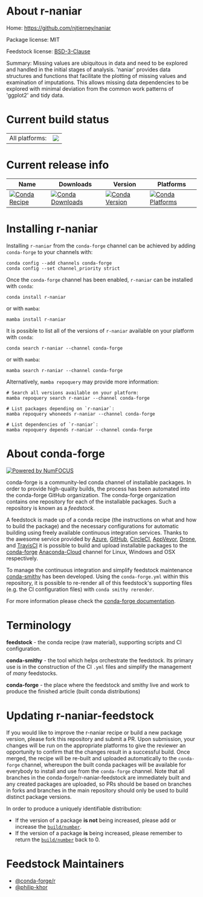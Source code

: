 About r-naniar
==============

Home: https://github.com/njtierney/naniar

Package license: MIT

Feedstock license: [BSD-3-Clause](https://github.com/conda-forge/r-naniar-feedstock/blob/main/LICENSE.txt)

Summary: Missing values are ubiquitous in data and need to be explored and handled in the initial stages of analysis. 'naniar' provides data structures  and functions that facilitate the plotting of missing values and examination  of imputations. This allows missing data dependencies to be explored with  minimal deviation from the common work patterns of 'ggplot2' and tidy data. 

Current build status
====================


<table><tr><td>All platforms:</td>
    <td>
      <a href="https://dev.azure.com/conda-forge/feedstock-builds/_build/latest?definitionId=2284&branchName=main">
        <img src="https://dev.azure.com/conda-forge/feedstock-builds/_apis/build/status/r-naniar-feedstock?branchName=main">
      </a>
    </td>
  </tr>
</table>

Current release info
====================

| Name | Downloads | Version | Platforms |
| --- | --- | --- | --- |
| [![Conda Recipe](https://img.shields.io/badge/recipe-r--naniar-green.svg)](https://anaconda.org/conda-forge/r-naniar) | [![Conda Downloads](https://img.shields.io/conda/dn/conda-forge/r-naniar.svg)](https://anaconda.org/conda-forge/r-naniar) | [![Conda Version](https://img.shields.io/conda/vn/conda-forge/r-naniar.svg)](https://anaconda.org/conda-forge/r-naniar) | [![Conda Platforms](https://img.shields.io/conda/pn/conda-forge/r-naniar.svg)](https://anaconda.org/conda-forge/r-naniar) |

Installing r-naniar
===================

Installing `r-naniar` from the `conda-forge` channel can be achieved by adding `conda-forge` to your channels with:

```
conda config --add channels conda-forge
conda config --set channel_priority strict
```

Once the `conda-forge` channel has been enabled, `r-naniar` can be installed with `conda`:

```
conda install r-naniar
```

or with `mamba`:

```
mamba install r-naniar
```

It is possible to list all of the versions of `r-naniar` available on your platform with `conda`:

```
conda search r-naniar --channel conda-forge
```

or with `mamba`:

```
mamba search r-naniar --channel conda-forge
```

Alternatively, `mamba repoquery` may provide more information:

```
# Search all versions available on your platform:
mamba repoquery search r-naniar --channel conda-forge

# List packages depending on `r-naniar`:
mamba repoquery whoneeds r-naniar --channel conda-forge

# List dependencies of `r-naniar`:
mamba repoquery depends r-naniar --channel conda-forge
```


About conda-forge
=================

[![Powered by
NumFOCUS](https://img.shields.io/badge/powered%20by-NumFOCUS-orange.svg?style=flat&colorA=E1523D&colorB=007D8A)](https://numfocus.org)

conda-forge is a community-led conda channel of installable packages.
In order to provide high-quality builds, the process has been automated into the
conda-forge GitHub organization. The conda-forge organization contains one repository
for each of the installable packages. Such a repository is known as a *feedstock*.

A feedstock is made up of a conda recipe (the instructions on what and how to build
the package) and the necessary configurations for automatic building using freely
available continuous integration services. Thanks to the awesome service provided by
[Azure](https://azure.microsoft.com/en-us/services/devops/), [GitHub](https://github.com/),
[CircleCI](https://circleci.com/), [AppVeyor](https://www.appveyor.com/),
[Drone](https://cloud.drone.io/welcome), and [TravisCI](https://travis-ci.com/)
it is possible to build and upload installable packages to the
[conda-forge](https://anaconda.org/conda-forge) [Anaconda-Cloud](https://anaconda.org/)
channel for Linux, Windows and OSX respectively.

To manage the continuous integration and simplify feedstock maintenance
[conda-smithy](https://github.com/conda-forge/conda-smithy) has been developed.
Using the ``conda-forge.yml`` within this repository, it is possible to re-render all of
this feedstock's supporting files (e.g. the CI configuration files) with ``conda smithy rerender``.

For more information please check the [conda-forge documentation](https://conda-forge.org/docs/).

Terminology
===========

**feedstock** - the conda recipe (raw material), supporting scripts and CI configuration.

**conda-smithy** - the tool which helps orchestrate the feedstock.
                   Its primary use is in the construction of the CI ``.yml`` files
                   and simplify the management of *many* feedstocks.

**conda-forge** - the place where the feedstock and smithy live and work to
                  produce the finished article (built conda distributions)


Updating r-naniar-feedstock
===========================

If you would like to improve the r-naniar recipe or build a new
package version, please fork this repository and submit a PR. Upon submission,
your changes will be run on the appropriate platforms to give the reviewer an
opportunity to confirm that the changes result in a successful build. Once
merged, the recipe will be re-built and uploaded automatically to the
`conda-forge` channel, whereupon the built conda packages will be available for
everybody to install and use from the `conda-forge` channel.
Note that all branches in the conda-forge/r-naniar-feedstock are
immediately built and any created packages are uploaded, so PRs should be based
on branches in forks and branches in the main repository should only be used to
build distinct package versions.

In order to produce a uniquely identifiable distribution:
 * If the version of a package **is not** being increased, please add or increase
   the [``build/number``](https://docs.conda.io/projects/conda-build/en/latest/resources/define-metadata.html#build-number-and-string).
 * If the version of a package **is** being increased, please remember to return
   the [``build/number``](https://docs.conda.io/projects/conda-build/en/latest/resources/define-metadata.html#build-number-and-string)
   back to 0.

Feedstock Maintainers
=====================

* [@conda-forge/r](https://github.com/conda-forge/r/)
* [@philip-khor](https://github.com/philip-khor/)

